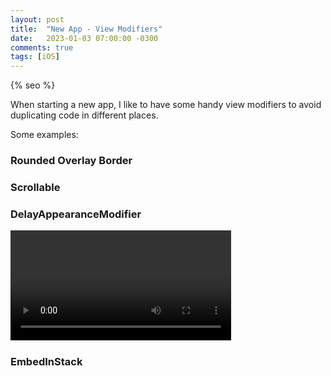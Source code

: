 ```yaml
---
layout: post
title:  "New App - View Modifiers"
date:   2023-01-03 07:00:00 -0300
comments: true
tags: [iOS]
---
```


{% seo %}

When starting a new app, I like to have some handy view modifiers to avoid duplicating code in different places.

Some examples:

### Rounded Overlay Border
<script src="https://gist.github.com/mdb1/3e7df86735db7d3417c57878e286e77a.js"></script>

### Scrollable
<script src="https://gist.github.com/mdb1/73a9d390d812fe689c18510b7e99000d.js"></script>

### DelayAppearanceModifier
<script src="https://gist.github.com/mdb1/0602f0e4939995db3e5463f64c11a550.js"></script>

<video style="width: 70%; @media (max-width: 768px) { width: 50%; }" controls>
    <source src="{{static.static_files}}/resources/new-app-view-modifiers/delay.mp4" type="video/mp4">
</video>

### EmbedInStack
<script src="https://gist.github.com/mdb1/b0a08fb08b95d7086945c68dd574c5e0.js"></script>
